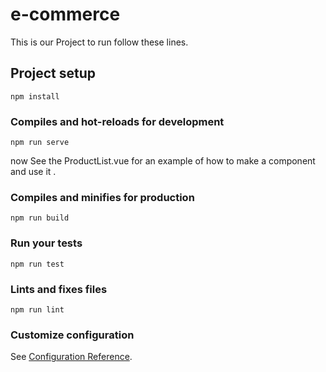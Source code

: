 # e-commerce

This is our Project to run follow these lines.
## Project setup
```
npm install
```

### Compiles and hot-reloads for development
```
npm run serve
```

now See the ProductList.vue for an example of how to make a component and use it .

### Compiles and minifies for production
```
npm run build
```

### Run your tests
```
npm run test
```

### Lints and fixes files
```
npm run lint
```

### Customize configuration
See [Configuration Reference](https://cli.vuejs.org/config/).
